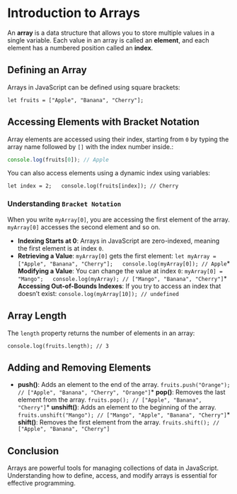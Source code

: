 Introduction to Arrays
======================

An **array** is a data structure that allows you to store multiple values in a single variable. Each value in an array is called an **element**, and each element has a numbered position called an **index**.

Defining an Array
-----------------

Arrays in JavaScript can be defined using square brackets:

`let fruits = ["Apple", "Banana", "Cherry"];`

Accessing Elements with Bracket Notation
----------------------------------------

Array elements are accessed using their index, starting from `0` by typing the array name followed by `[]` with the index number inside.:

```js
console.log(fruits[0]); // Apple
```

You can also access elements using a dynamic index using variables:

`let index = 2;   console.log(fruits[index]); // Cherry`

### Understanding `Bracket Notation`

When you write `myArray[0]`, you are accessing the first element of the array. `myArray[0]` accesses the second element and so on.

*   **Indexing Starts at 0**: Arrays in JavaScript are zero-indexed, meaning the first element is at index `0`.
*   **Retrieving a Value**: `myArray[0]` gets the first element:
    `let myArray = ["Apple", "Banana", "Cherry"];   console.log(myArray[0]); // Apple`*   **Modifying a Value**: You can change the value at index `0`:
    `myArray[0] = "Mango";   console.log(myArray); // ["Mango", "Banana", "Cherry"]`*   **Accessing Out-of-Bounds Indexes**: If you try to access an index that doesn’t exist:
    `console.log(myArray[10]); // undefined`

Array Length
------------

The `length` property returns the number of elements in an array:

`console.log(fruits.length); // 3`

Adding and Removing Elements
----------------------------

*   **push()**: Adds an element to the end of the array.
    `fruits.push("Orange"); // ["Apple", "Banana", "Cherry", "Orange"]`*   **pop()**: Removes the last element from the array.
    `fruits.pop(); // ["Apple", "Banana", "Cherry"]`*   **unshift()**: Adds an element to the beginning of the array.
    `fruits.unshift("Mango"); // ["Mango", "Apple", "Banana", "Cherry"]`*   **shift()**: Removes the first element from the array.
    `fruits.shift(); // ["Apple", "Banana", "Cherry"]`

Conclusion
----------

Arrays are powerful tools for managing collections of data in JavaScript. Understanding how to define, access, and modify arrays is essential for effective programming.
